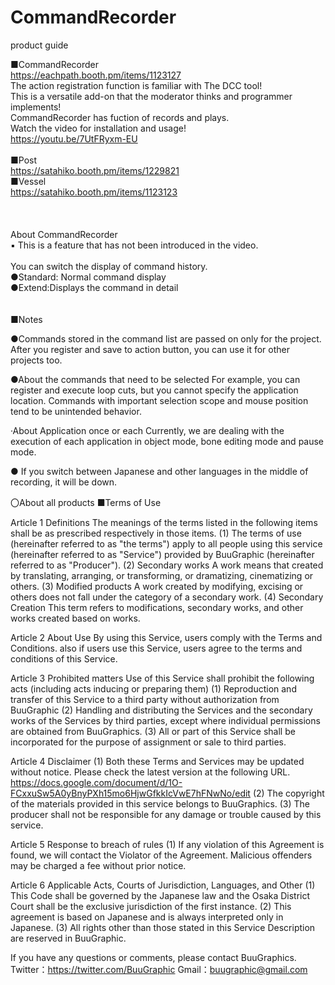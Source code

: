 # CommandRecorder
product guide

■CommandRecorder</br>
https://eachpath.booth.pm/items/1123127</br>
The action registration function is familiar with The DCC tool!</br>
This is a versatile add-on that the moderator thinks and programmer implements!</br>
CommandRecorder has fuction of records and plays.</br>
Watch the video for installation and usage!</br>
https://youtu.be/7UtFRyxm-EU</br>
</br>
■Post</br>
https://satahiko.booth.pm/items/1229821</br>
■Vessel</br>
https://satahiko.booth.pm/items/1123123</br>
</br>
</br>
</br>
About CommandRecorder</br>
▪ This is a feature that has not been introduced in the video.</br>
</br>
You can switch the display of command history.</br>
●Standard: Normal command display</br>
●Extend:Displays the command in detail</br>
</br>
</br>
■Notes

●Commands stored in the command list are passed on only for the project.
After you register and save to action button, you can use it for other projects too.

●About the commands that need to be selected
For example, you can register and execute loop cuts, but you cannot specify the application location.
Commands with important selection scope and mouse position tend to be unintended behavior.

·About Application once or each
Currently, we are dealing with the execution of each application in object mode, bone editing mode and pause mode.

● If you switch between Japanese and other languages in the middle of recording, it will be down.



〇About all products
■Terms of Use

Article 1 Definitions
The meanings of the terms listed in the following items shall be as prescribed respectively in those items.
(1) The terms of use (hereinafter referred to as "the terms") apply to all people using this service (hereinafter referred to as "Service") provided by BuuGraphic (hereinafter referred to as "Producer").
(2) Secondary works
A work means that created by translating, arranging, or transforming, or dramatizing, cinematizing or others.
(3) Modified products
A work created by modifying, excising or others does not fall under the category of a secondary work.
(4) Secondary Creation
This term refers to modifications, secondary works, and other works created based on works.

Article 2 About Use
By using this Service, users comply with the Terms and Conditions. also if users use this Service, users agree to the terms and conditions of this Service.

Article 3 Prohibited matters
Use of this Service shall prohibit the following acts (including acts inducing or preparing them)
(1) Reproduction and transfer of this Service to a third party without authorization from BuuGraphic
(2) Handling and distributing the Services and the secondary works of the Services by third parties, except where individual permissions are obtained from BuuGraphics.
(3) All or part of this Service shall be incorporated for the purpose of assignment or sale to third parties.

Article 4 Disclaimer
(1) Both these Terms and Services may be updated without notice. Please check the latest version at the following URL.
https://docs.google.com/document/d/1O-FCxxuSw5A0yBnyPXh15mo6HjwGfkkIcVwE7hFNwNo/edit
(2) The copyright of the materials provided in this service belongs to BuuGraphics.
(3) The producer shall not be responsible for any damage or trouble caused by this service.

Article 5 Response to breach of rules
(1) If any violation of this Agreement is found, we will contact the Violator of the Agreement. Malicious offenders may be charged a fee without prior notice.

Article 6 Applicable Acts, Courts of Jurisdiction, Languages, and Other
(1) This Code shall be governed by the Japanese law and the Osaka District Court shall be the exclusive jurisdiction of the first instance.
(2) This agreement is based on Japanese and is always interpreted only in Japanese.
(3) All rights other than those stated in this Service Description are reserved in BuuGraphic.

If you have any questions or comments, please contact BuuGraphics.
Twitter：https://twitter.com/BuuGraphic
Gmail：buugraphic@gmail.com

